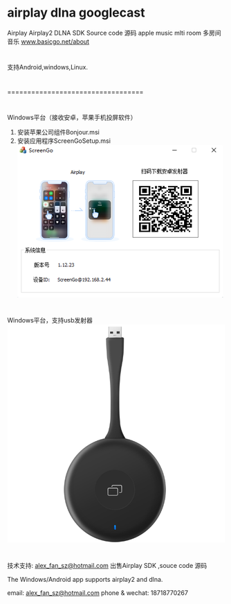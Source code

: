 # airplay dlna googlecast
Airplay Airplay2 DLNA SDK Source code 源码 apple music mlti room 多房间音乐
www.basicgo.net/about
#
支持Android,windows,Linux.

#
#
#
#
==================================
#
Windows平台（接收安卓，苹果手机投屏软件）
1. 安装苹果公司组件Bonjour.msi
2. 安装应用程序ScreenGoSetup.msi
![image](win_reciever.png)
#
Windows平台，支持usb发射器
![image](Windows/sender/U2_Source.jpg)
#
技术支持: alex_fan_sz@hotmail.com
出售Airplay SDK ,souce code 源码

The Windows/Android app supports airplay2 and dlna.

email: alex_fan_sz@hotmail.com
phone & wechat: 18718770267
